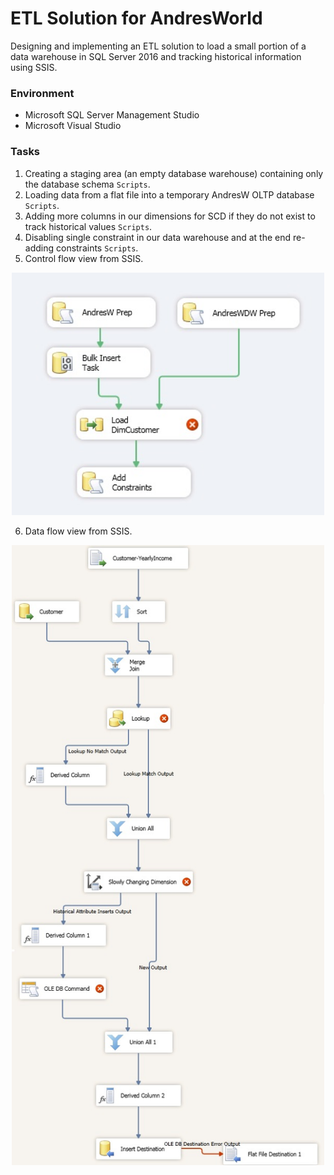 # ETL Solution for AndresWorld

Designing and implementing an ETL solution to load a small portion of a data warehouse in SQL Server 2016 and tracking historical information using SSIS.

### Environment
* Microsoft SQL Server Management Studio
* Microsoft Visual Studio

### Tasks
1. Creating a staging area (an empty database warehouse) containing only the database schema `Scripts`.
2. Loading data from a flat file into a temporary AndresW OLTP database `Scripts`.
3. Adding more columns in our dimensions for SCD if they do not exist to track historical values `Scripts`.
4. Disabling single constraint in our data warehouse and at the end re-adding constraints `Scripts`.
5. Control flow view from SSIS.

<p align="center">
  <img width="500" src="Images/Fig1.jpg">
</p>

6. Data flow view from SSIS. 

<p align="center">
  <img width="500" src="Images/Fig2.jpg">
</p>
